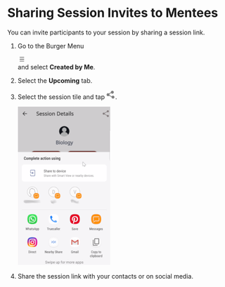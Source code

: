 # Sharing Session Invites to Mentees
You can invite participants to your session by sharing a session link.

1. Go to the Burger Menu <div class="inlineImg">![](media/burgermenu-icon.png)</div> and select **Created by Me**.

2. Select the **Upcoming** tab.

3. Select the session tile and tap ![](media/share-icon.png). 

   ![](media/sharesession-host.png)
   
   
4. Share the session link with your contacts or on social media.
